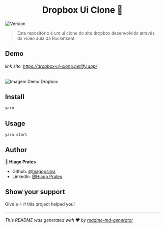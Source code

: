 <h1 align="center">Dropbox Ui Clone 👋</h1>
<p>
  <img alt="Version" src="https://img.shields.io/badge/version-0.1.0-blue.svg?cacheSeconds=2592000" />
</p>

> Este repositório é um ui clone do site dropbox desenvolvido através da video aula da Rocketseat.

## Demo
###### link site: https://dropbox-ui-clone.netlify.app/

<img src="https://user-images.githubusercontent.com/47197695/90208415-2ce63d80-ddbf-11ea-9345-4a0202e2b044.png" alt="Imagem Demo Dropbox" />



## Install

```sh
yarn
```

## Usage

```sh
yarn start
```

## Author

👤 **Hiago Prates**

* Github: [@hiagopsilva](https://github.com/hiagopsilva)
* LinkedIn: [@Hiago Prates](https://linkedin.com/in/https:\/\/www.linkedin.com\/in\/hiago-prates-04902b132\/)

## Show your support

Give a ⭐️ if this project helped you!

***
_This README was generated with ❤️ by [readme-md-generator](https://github.com/kefranabg/readme-md-generator)_
